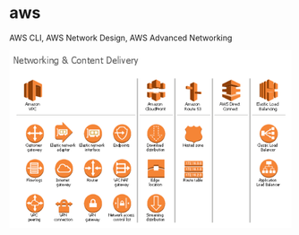 # aws
AWS CLI, AWS Network Design, AWS Advanced Networking

![alt text](https://github.com/linoyzoaretz/aws/blob/main/aws-networking-image-2.png)
